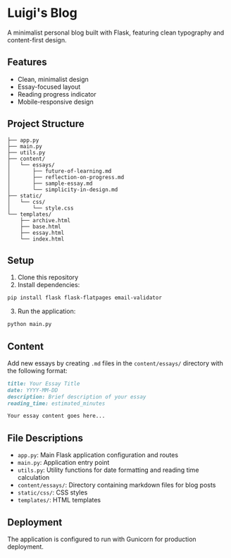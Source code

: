 # Luigi's Blog

A minimalist personal blog built with Flask, featuring clean typography and content-first design.

## Features
- Clean, minimalist design
- Essay-focused layout
- Reading progress indicator
- Mobile-responsive design

## Project Structure
```
├── app.py
├── main.py
├── utils.py
├── content/
│   └── essays/
│       ├── future-of-learning.md
│       ├── reflection-on-progress.md
│       ├── sample-essay.md
│       └── simplicity-in-design.md
├── static/
│   └── css/
│       └── style.css
└── templates/
    ├── archive.html
    ├── base.html
    ├── essay.html
    └── index.html
```

## Setup
1. Clone this repository
2. Install dependencies:
```bash
pip install flask flask-flatpages email-validator
```
3. Run the application:
```bash
python main.py
```

## Content
Add new essays by creating `.md` files in the `content/essays/` directory with the following format:

```markdown
title: Your Essay Title
date: YYYY-MM-DD
description: Brief description of your essay
reading_time: estimated_minutes

Your essay content goes here...
```

## File Descriptions

- `app.py`: Main Flask application configuration and routes
- `main.py`: Application entry point
- `utils.py`: Utility functions for date formatting and reading time calculation
- `content/essays/`: Directory containing markdown files for blog posts
- `static/css/`: CSS styles
- `templates/`: HTML templates


## Deployment

The application is configured to run with Gunicorn for production deployment.